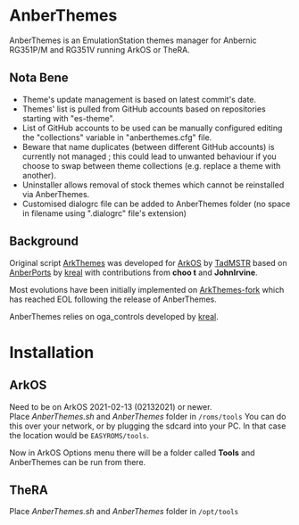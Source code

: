 # AnberThemes
AnberThemes is an EmulationStation themes manager for Anbernic RG351P/M and RG351V running ArkOS or TheRA.

## Nota Bene
- Theme's update management is based on latest commit's date.
- Themes' list is pulled from GitHub accounts based on repositories starting with "es-theme".
- List of GitHub accounts to be used can be manually configured editing the "collections" variable in "anberthemes.cfg" file.
- Beware that name duplicates (between different GitHub accounts) is currently not managed ; this could lead to unwanted behaviour if you choose to swap between theme collections (e.g. replace a theme with another).
- Uninstaller allows removal of stock themes which cannot be reinstalled via AnberThemes.
- Customised dialogrc file can be added to AnberThemes folder (no space in filename using ".dialogrc" file's extension)

## Background
Original script [ArkThemes](https://github.com/TadMSTR/ArkThemes) was developed for [ArkOS](https://github.com/christianhaitian/arkos) by [TadMSTR](https://github.com/TadMSTR) based on [AnberPorts](https://github.com/krishenriksen/AnberPorts) by [kreal](https://github.com/krishenriksen) with contributions from **choo t** and **JohnIrvine**.

Most evolutions have been initially implemented on [ArkThemes-fork](https://github.com/JohnIrvine1433/ArkThemes-fork) which has reached EOL following the release of AnberThemes.

AnberThemes relies on oga_controls developed by [kreal](https://github.com/krishenriksen).

# Installation
## ArkOS
Need to be on ArkOS 2021-02-13 (02132021) or newer.  
Place *AnberThemes.sh* and *AnberThemes* folder in `/roms/tools`
You can do this over your network, or by plugging the sdcard into your PC. In that case the location would be `EASYROMS/tools`.

Now in ArkOS Options menu there will be a folder called **Tools** and AnberThemes can be run from there.

## TheRA
Place *AnberThemes.sh* and *AnberThemes* folder in `/opt/tools`
